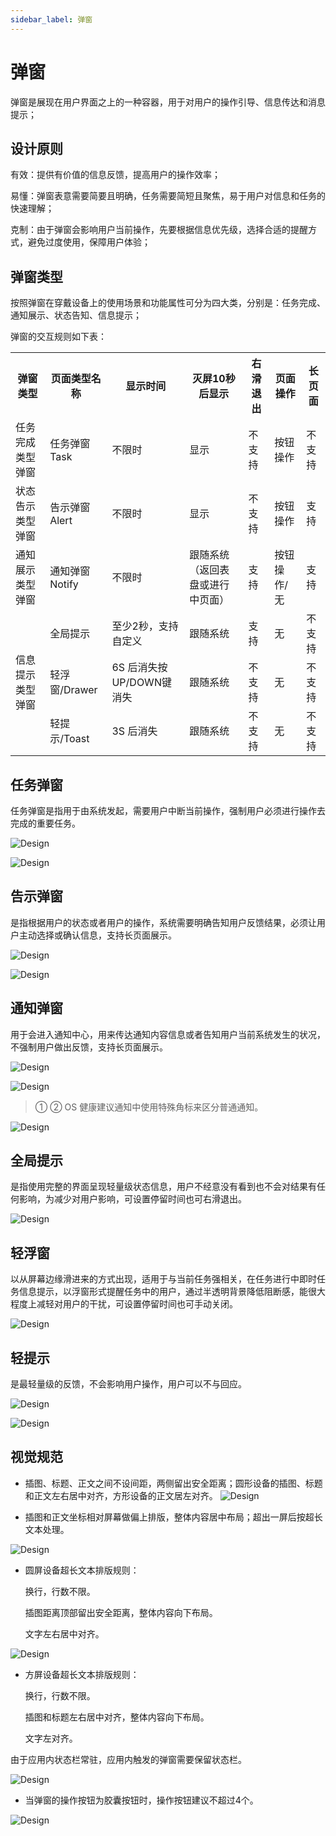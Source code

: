 ```yaml
---
sidebar_label: 弹窗
---
```


# 弹窗  

弹窗是展现在用户界面之上的一种容器，用于对用户的操作引导、信息传达和消息提示；

## 设计原则  

有效：提供有价值的信息反馈，提高用户的操作效率；

易懂：弹窗表意需要简要且明确，任务需要简短且聚焦，易于用户对信息和任务的快速理解；

克制：由于弹窗会影响用户当前操作，先要根据信息优先级，选择合适的提醒方式，避免过度使用，保障用户体验；

## 弹窗类型  

按照弹窗在穿戴设备上的使用场景和功能属性可分为四大类，分别是：任务完成、通知展示、状态告知、信息提示；

弹窗的交互规则如下表：

<table>
    <tr>
        <th>弹窗类型</th>
        <th>页面类型名称</th>
        <th>显示时间</th>
        <th>灭屏10秒后显示</th>
        <th>右滑退出</th>
        <th>页面操作</th>
        <th>长页面</th>
    </tr>
	 <tr>
        <td>任务完成类型弹窗</td>
        <td>任务弹窗Task</td>
        <td>不限时</td>
        <td>显示</td>
        <td>不支持</td>
        <td>按钮操作</td>
        <td>不支持</td>
    </tr>
	<tr>
        <td>状态告示类型弹窗</td>
        <td>告示弹窗Alert</td>
        <td>不限时</td>
        <td>显示</td>
        <td>不支持</td>
        <td>按钮操作</td>
        <td>支持</td>
    </tr>
  	<tr>
        <td>通知展示类型弹窗</td>
        <td>通知弹窗Notify</td>
        <td>不限时</td>
        <td>跟随系统（返回表盘或进行中页面）</td>
        <td>支持</td>
        <td>按钮操作/无</td>
        <td>支持</td>
    </tr>
    <tr>
        <td rowspan="3">信息提示类型弹窗</td>
        <td>全局提示</td>
        <td>至少2秒，支持自定义</td>
        <td>跟随系统</td>
        <td>支持</td>
        <td>无</td>
        <td>不支持</td>
    </tr>
    <tr>
        <td>轻浮窗/Drawer</td>
        <td>6S 后消失按UP/DOWN键消失</td>
        <td>跟随系统</td>
        <td>不支持</td>
        <td>无</td>
        <td>不支持</td>
    </tr>
    <tr>
        <td>轻提示/Toast </td>
        <td>3S 后消失</td>
        <td>跟随系统</td>
        <td>不支持</td>
        <td>无</td>
        <td>不支持</td>
    </tr>
</table> 

## 任务弹窗  

任务弹窗是指用于由系统发起，需要用户中断当前操作，强制用户必须进行操作去完成的重要任务。  

![Design](/img/design/task-popup.png)

![Design](/img/design/task-popup_2.png)

## 告示弹窗  

是指根据用户的状态或者用户的操作，系统需要明确告知用户反馈结果，必须让用户主动选择或确认信息，支持长页面展示。   

![Design](/img/design/alert-pop-up-windows_1.png)

![Design](/img/design/alert-pop-up-windows_2.png)

## 通知弹窗  

用于会进入通知中心，用来传达通知内容信息或者告知用户当前系统发生的状况，不强制用户做出反馈，支持长页面展示。  

![Design](/img/design/56d3d9f7b548100d36ee4e8a5b412bbe.png)

![Design](/img/design/notification-pop-up-windows_2.png)  

>① ② OS 健康建议通知中使用特殊角标来区分普通通知。  

![Design](/img/design/notification-pop-up-windows_3.png)  


## 全局提示  

是指使用完整的界面呈现轻量级状态信息，用户不经意没有看到也不会对结果有任何影响，为减少对用户影响，可设置停留时间也可右滑退出。  

![Design](/img/design/global-alert.png)

## 轻浮窗  

以从屏幕边缘滑进来的方式出现，适用于与当前任务强相关，在任务进行中即时任务信息提示，以浮窗形式提醒任务中的用户，通过半透明背景降低阻断感，能很大程度上减轻对用户的干扰，可设置停留时间也可手动关闭。  

![Design](/img/design/99a5f0a80f1b12ad1e22aeb62964b803.png)

## 轻提示  

是最轻量级的反馈，不会影响用户操作，用户可以不与回应。  

![Design](/img/design/toasts_1.png)

![Design](/img/design/toasts_2.png)


## 视觉规范  

- 插图、标题、正文之间不设间距，两侧留出安全距离；圆形设备的插图、标题和正文左右居中对齐，方形设备的正文居左对齐。
![Design](/img/design/645f6ac9595d1881a561643b2b691ced.png)

- 插图和正文坐标相对屏幕做偏上排版，整体内容居中布局；超出一屏后按超长文本处理。  

![Design](/img/design/visual-specifications_2.png)

- 圆屏设备超长文本排版规则：  
    
    换行，行数不限。  

    插图距离顶部留出安全距离，整体内容向下布局。  

    文字左右居中对齐。  

![Design](/img/design/visual-specifications_3.png)

- 方屏设备超长文本排版规则：  

    换行，行数不限。  

    插图和标题左右居中对齐，整体内容向下布局。  

    文字左对齐。  

由于应用内状态栏常驻，应用内触发的弹窗需要保留状态栏。  

![Design](/img/design/visual-specifications_4.png)

- 当弹窗的操作按钮为胶囊按钮时，操作按钮建议不超过4个。  

![Design](/img/design/visual-specifications_5.png)